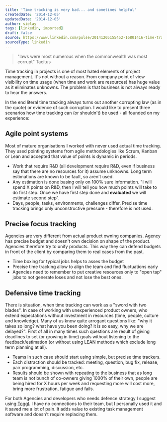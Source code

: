 ```yaml
---
title: 'Time tracking is very bad... and sometimes helpful'
createdDate: '2014-12-05'
updatedDate: '2014-12-05'
author: sielay
tags: [linkedin, imported]
draft: false
source: https://www.linkedin.com/pulse/20141205155452-16801416-time-tracking-is-very-bad-and-sometimes-helpful/
sourceType: linkedin
---
```


> "laws were most numerous when the commonwealth was most corrupt" Tacitus

Time tracking in projects is one of most hated elements of project management. It's not without a reason. From company point of view visibility on time usage (when time and work are resources) has huge value as it eliminates unknowns. The problem is that business is not always ready to hear the answers.

In the end literal time tracking always turns out another corrupting law (as in the quote) or evidence of such corruption. I would like to present three scenarios how time tracking can (or shouldn't) be used - all founded on my experience:

## Agile point systems

Most of mature organisations I worked with never used actual time tracking. They used pointing systems from agile methodologies like Scrum, Kanban or Lean and accepted that value of points is dynamic in periods.

 * Work that require R&amp;D (all development require R&D, even if business say that there are no resources for it) assume unknowns. Long term estimations are known to be fault, so aren't used.
 * Any estimation is done basing only on 100% sure information. "I will spend X points on R&amp;D, then I will tell you how much points will take to do first step. Once we have first step done and **evaluated** we will estimate second step".
 * Days, people, tasks, environments, challenges differ. Precise time tracking brings only unconstructive pressure - therefore is not used.

## Precise focus tracking

Agencies are very different from actual product owning companies. Agency has precise budget and doesn't own decision on shape of the product. Agencies therefore try to unify products. This way they can defend budgets in front of the client by comparing them to real cases from the past.

 * Time boxing for typical jobs helps to asses the budget
 * Precise time tracking allow to align the team and find fluctuations early
 * Agencies need to remember to put creative resources only to "open tap" jobs to not generate loses and not lose the best ones.

## Defensive time tracking

There is situation, when time tracking can work as a "sword with two blades". In case of working with unexperienced product owners, who extend expectations without investment in resources (time, people, culture and knowledge). Many of us know quite arrogant questions like: "why it takes so long? what have you been doing? it is so easy, why we are delayed?". First of all in many times such questions are result of giving deadlines to set (or growing in time) goals without listening to the feedback/estimation (or without using LEAN methods which exclude long term planning at all).

 * Teams in such case should start using simple, but precise time trackers.
 * Each distraction should be tracked: meeting, question, bug fix, release, pair programming, discussion, etc.
 * Results should be shown with repeating to the business that as long team is not bunch of co-owners giving 1000% of their own, people are being hired for X hours per week and requesting more will cost more, bring more frustration, fatigue and fails.

For both Agencies and developers who needs defence strategy I suggest using [Toggl](https://www.toggl.com/). I have no connections to their team, but I personally used it and it saved me a lot of pain. It adds value to existing task management software and doesn't require replacing them.
